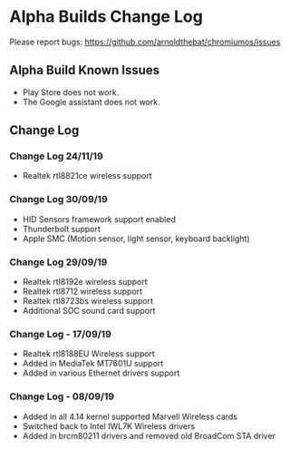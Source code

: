 <!-- cSpell:ignore realtek, brcm  -->

# Alpha Builds Change Log

Please report bugs: <https://github.com/arnoldthebat/chromiumos/issues>

## Alpha Build Known Issues

* Play Store does not work.
* The Google assistant does not work.

## Change Log

### Change Log 24/11/19

* Realtek rtl8821ce wireless support

### Change Log 30/09/19

* HID Sensors framework support enabled
* Thunderbolt support
* Apple SMC (Motion sensor, light sensor, keyboard backlight)

### Change Log 29/09/19

* Realtek rtl8192e wireless support
* Realtek rtl8712  wireless support
* Realtek rtl8723bs wireless support
* Additional SOC sound card support

### Change Log - 17/09/19

* Realtek rtl8188EU Wireless support
* Added in MediaTek MT7601U support
* Added in various Ethernet drivers support

### Change Log - 08/09/19

* Added in all 4.14 kernel supported Marvell Wireless cards
* Switched back to Intel IWL7K Wireless drivers
* Added in brcm80211 drivers and removed old BroadCom STA driver
